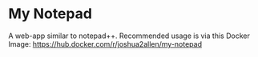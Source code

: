 # My Notepad

A web-app similar to notepad++. Recommended usage is via this Docker Image: https://hub.docker.com/r/joshua2allen/my-notepad
